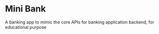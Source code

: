 # Mini Bank
A banking app to mimic the core APIs for banking application backend, for educational purpose
